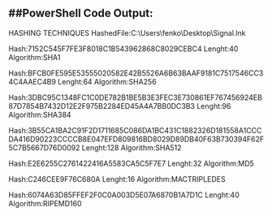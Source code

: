 ##PowerShell Code Output:
---
HASHING TECHNIQUES
HashedFile:C:\Users\fenko\Desktop\Signal.lnk

Hash:7152C545F7FE3F8018C1B543962868C8029CEBC4
Lenght:40
Algorithm:SHA1

Hash:BFCB0FE595E53555020582E42B5526A6B63BAAF9181C7517546CC34C4AAEC4B9
Lenght:64
Algorithm:SHA256

Hash:3DBC95C1348FC1C0DE782B1BE5B3E3FEC3E730861EF767456924EB87D7854B7432D12E2F975B2284ED45A4A7BB0DC3B3
Lenght:96
Algorithm:SHA384

Hash:3B55CA1BA2C91F2D1711685C086DA1BC431C1882326D181558A1CCCDA416D90223CCCCB8E047EFD809816BD8029D89DB40F63B730394F62F5C7B5667D76D0092
Lenght:128
Algorithm:SHA512

Hash:E2E6255C2761422416A5583CA5C5F7E7
Lenght:32
Algorithm:MD5

Hash:C246CEE9F76C680A
Lenght:16
Algorithm:MACTRIPLEDES

Hash:6074A63D85FFEF2F0C0A003D5E07A6870B1A7D1C
Lenght:40
Algorithm:RIPEMD160


